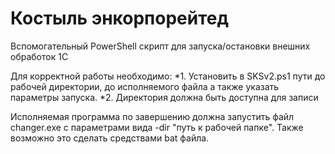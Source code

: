Костыль энкорпорейтед
======
Вспомогательный PowerShell скрипт для запуска/остановки внешних обработок 1С

Для корректной работы необходимо: 
*1. Установить в SKSv2.ps1 пути до рабочей директории, до исполняемого файла а также указать параметры запуска. 
*2. Директория должна быть доступна для записи

Исполняемая программа по завершению должна запустить файл changer.exe с параметрами вида -dir "путь к рабочей папке". Также возможно это сделать средствами bat файла.
